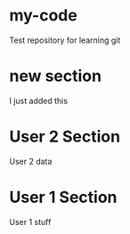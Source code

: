 # my-code
Test repository for learning git

# new section
I just added this

# User 2 Section
User 2 data

# User 1 Section
User 1 stuff

